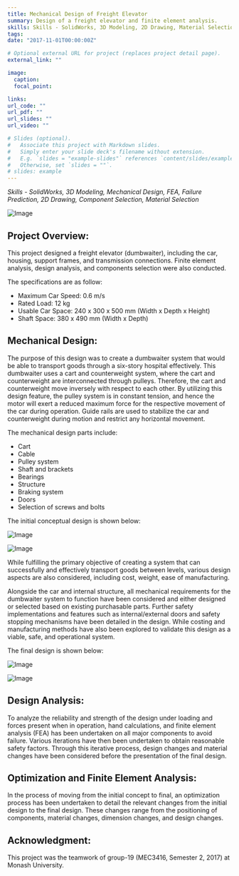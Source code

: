 ```yaml
---
title: Mechanical Design of Freight Elevator
summary: Design of a freight elevator and finite element analysis.
skills: Skills - SolidWorks, 3D Modeling, 2D Drawing, Material Selection
tags:
date: "2017-11-01T00:00:00Z"

# Optional external URL for project (replaces project detail page).
external_link: ""

image:
  caption:
  focal_point:

links:
url_code: ""
url_pdf: ""
url_slides: ""
url_video: ""

# Slides (optional).
#   Associate this project with Markdown slides.
#   Simply enter your slide deck's filename without extension.
#   E.g. `slides = "example-slides"` references `content/slides/example-slides.md`.
#   Otherwise, set `slides = ""`.
# slides: example
---
```


*Skills - SolidWorks, 3D Modeling, Mechanical Design, FEA, Failure Prediction, 2D Drawing, Component Selection, Material Selection*

![Image](https://www.dropbox.com/s/yb6em6acfocg0qd/H16TMbszB_rJ1-dfnMB.png?dl=1)

## Project Overview:

This project designed a freight elevator (dumbwaiter), including the car, housing, support frames, and transmission connections. Finite element analysis, design analysis, and components selection were also conducted.

The specifications are as follow:
- Maximum Car Speed: 0.6 m/s
- Rated Load: 12 kg
- Usable Car Space: 240 x 300 x 500 mm (Width x Depth x Height)
- Shaft Space: 380 x 490 mm (Width x Depth)

## Mechanical Design:

The purpose of this design was to create a dumbwaiter system that would be able to transport goods through a six-story hospital effectively. This dumbwaiter uses a cart and counterweight system, where the cart and counterweight are interconnected through pulleys. Therefore, the cart and counterweight move inversely with respect to each other. By utilizing this design feature, the pulley system is in constant tension, and hence the motor will exert a reduced maximum force for the respective movement of the car during operation. Guide rails are used to stabilize the car and counterweight during motion and restrict any horizontal movement.

The mechanical design parts include:

- Cart
- Cable
- Pulley system
- Shaft and brackets
- Bearings
- Structure
- Braking system
- Doors
- Selection of screws and bolts

The initial conceptual design is shown below:

![Image](https://www.dropbox.com/s/xoyb8i5hzeqb6ni/H16TMbszB_B1U1PG3zB.png?dl=1)

![Image](https://www.dropbox.com/s/lsj4o0n1q69hg2s/H16TMbszB_SJoWPG3fr.png?dl=1)

While fulfilling the primary objective of creating a system that can successfully and effectively transport goods between levels, various design aspects are also considered, including cost, weight, ease of manufacturing. 

Alongside the car and internal structure, all mechanical requirements for the dumbwaiter system to function have been considered and either designed or selected based on existing purchasable parts. Further safety implementations and features such as internal/external doors and safety stopping mechanisms have been detailed in the design. While costing and manufacturing methods have also been explored to validate this design as a viable, safe, and operational system.

The final design is shown below:

![Image](https://www.dropbox.com/s/lmt67zlc3kuexo5/H16TMbszB_ByP4dzhMB.png?dl=1)

![Image](https://www.dropbox.com/s/t8iioaw1fbga8bg/H16TMbszB_rJgzdf3MH.png?dl=1)

## Design Analysis:

To analyze the reliability and strength of the design under loading and forces present when in operation, hand calculations, and finite element analysis (FEA) has been undertaken on all major components to avoid failure. Various iterations have then been undertaken to obtain reasonable safety factors. Through this iterative process, design changes and material changes have been considered before the presentation of the final design.

## Optimization and Finite Element Analysis:

In the process of moving from the initial concept to final, an optimization process has been undertaken to detail the relevant changes from the initial design to the final design. These changes range from the positioning of components, material changes, dimension changes, and design changes.

## Acknowledgment:

This project was the teamwork of group-19 (MEC3416, Semester 2, 2017) at Monash University.
